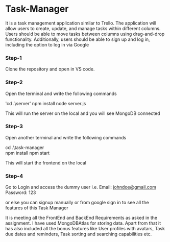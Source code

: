 # Task-Manager
It is a  task management application similar to Trello. The application will allow users to create, update, and manage tasks within different columns. Users should be able to move tasks between columns using drag-and-drop functionality. Additionally,
users should be able to sign up and log in, including the option to log in via Google

### Step-1
Clone the repository and open in VS code.

### Step-2
Open the terminal and write the following commands

'cd .\server\'
npm install
node server.js

This will run the server on the local and you will see MongoDB connected


### Step-3
Open another terminal and write the following commands

cd .\task-manager\
npm install
npm start

This will start the frontend on the local



### Step-4
Go to Login and access the dummy user i.e.
Email: johndoe@gmail.com
Password: 123


or else you can signup manually or from google sign in to see all the features of this Task Manager




It is meeting all the FrontEnd and BackEnd Requirements as asked in the assignment. I have used MongoDBAtlas for storing data. Apart from that it has also included all the bonus features like  User profiles with avatars, Task due dates and reminders, Task sorting and searching capabilities etc.
